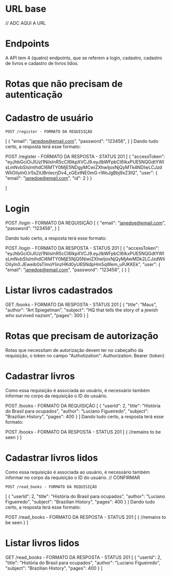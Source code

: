 # URL base

// ADC AQUI A URL

# Endpoints

A API tem 4 (quatro) endpoints, que se referem a login, cadastro, cadastro de livros e cadastro de livros lidos.

# Rotas que não precisam de autenticação

# Cadastro de usuário

    POST /register - FORMATO DA REQUISIÇÃO

[
{
"email": "janedoe@email.com",
"password": "123456",
}
]
Dando tudo certo, a resposta terá esse formato:

POST /register - FORMATO DA RESPOSTA - STATUS 201
[
{
"accessToken": "eyJhbGciOiJIUzI1NiIsInR5cCI6IkpXVCJ9.eyJlbWFpbCI6IkxPUE5NQGdtYWlsLmNvbSIsImlhdCI6MTY0MjE5NDgyMCwiZXhwIjoxNjQyMTk4NDIwLCJzdWIiOiIyIn0.Ir5sZiUBnIecrjDv4_xGExtNE0mG-rWoJgBbj9xZ3IQ",
"user": {
"email": "janedoe@email.com",
"id": 2
}
}

]

# Login

POST /login - FORMATO DA REQUISIÇÃO
[
{
"email": "janedoe@email.com",
"password": "123456",
}
]

Dando tudo certo, a resposta terá esse formato:

POST /login - FORMATO DA RESPOSTA - STATUS 201
[
{
"accessToken": "eyJhbGciOiJIUzI1NiIsInR5cCI6IkpXVCJ9.eyJlbWFpbCI6IkxPUE5NQGdtYWlsLmNvbSIsImlhdCI6MTY0MjE5NjQ5NiwiZXhwIjoxNjQyMjAwMDk2LCJzdWIiOiIyIn0.JEweib0sTlmoYIinzHKd0yU6SNdpHm5qWem_uPJKKEk",
"user":
{
"email": "janedoe@email.com",
"password": "123456",
}
}
]

# Listar livros cadastrados

GET /books - FORMATO DA RESPOSTA - STATUS 201
[
{
"title": "Maus",
"author": "Art Spiegelman",
"subject": "HQ that tells the story of a jewish who survived nazism",
"pages": 300
}
]

# Rotas que precisam de autorização

Rotas que necessitam de autorização devem ter no cabeçalho da requisição, o token no campo "Authotization":
Authorization: Bearer {token}

# Cadastrar livros

Como essa requisição é associada ao usuário, é necessário também informar no corpo da requisição o ID do usuário.

POST /books - FORMATO DA REQUISIÇÃO
[
{
"userId": 2,
"title": "História do Brasil para ocupados",
"author": "Luciano Figueiredo",
"subject": "Brazilian History",
"pages": 400
}
]
Dando tudo certo, a resposta terá esse formato:

POST /books - FORMATO DA RESPOSTA - STATUS 201
[
{
//remains to be seen
}
]

# Cadastrar livros lidos

Como essa requisição é associada ao usuário, é necessário também informar no corpo da requisição o ID do usuário. // CONFIRMAR

    POST /read_books - FORMATO DA REQUISIÇÃO

[
{
"userId": 2,
"title": "História do Brasil para ocupados",
"author": "Luciano Figueiredo",
"subject": "Brazilian History",
"pages": 400
}
]
Dando tudo certo, a resposta terá esse formato:

POST /read_books - FORMATO DA RESPOSTA - STATUS 201
[
{
//remains to be seen
}
]

# Listar livros lidos

GET /read_books - FORMATO DA RESPOSTA - STATUS 201
[
{
"userId": 2,
"title": "História do Brasil para ocupados",
"author": "Luciano Figueiredo",
"subject": "Brazilian History",
"pages": 400
}
]
